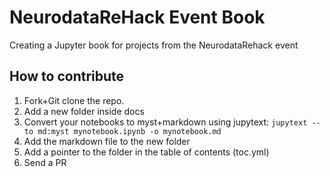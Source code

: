 # NeurodataReHack Event Book

Creating a Jupyter book for projects from the NeurodataRehack event

## How to contribute


1. Fork+Git clone the repo.
2. Add a new folder inside docs
3. Convert your notebooks to myst+markdown using jupytext:
   `jupytext --to md:myst mynotebook.ipynb -o mynotebook.md`
4. Add the markdown file to the new folder
5. Add a pointer to the folder in the table of contents (toc.yml)
6. Send a PR
